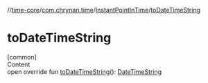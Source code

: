 //[time-core](../../../index.md)/[com.chrynan.time](../index.md)/[InstantPointInTime](index.md)/[toDateTimeString](to-date-time-string.md)



# toDateTimeString  
[common]  
Content  
open override fun [toDateTimeString](to-date-time-string.md)(): [DateTimeString](../-date-time-string/index.md)  



